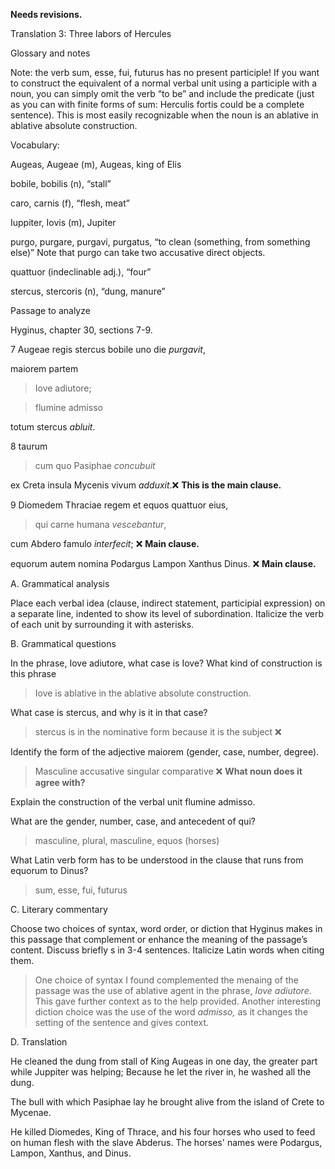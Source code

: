 **Needs revisions.**

Translation 3: Three labors of Hercules


Glossary and notes

Note: the verb sum, esse, fui, futurus has no present participle! If you want to construct the equivalent of a normal verbal unit using a participle with a noun, you can simply omit the verb “to be” and include the predicate (just as you can with finite forms of sum: Herculis fortis could be a complete sentence). This is most easily recognizable when the noun is an ablative in ablative absolute construction.


Vocabulary:

Augeas, Augeae (m), Augeas, king of Elis


bobile, bobilis (n), “stall”

caro, carnis (f), “flesh, meat”

Iuppiter, Iovis (m), Jupiter

purgo, purgare, purgavi, purgatus, “to clean (something, from something else)” Note that purgo can take two accusative direct objects.

quattuor (indeclinable adj.), “four”

stercus, stercoris (n), “dung, manure”


Passage to analyze

Hyginus, chapter 30, sections 7-9.



7 Augeae regis stercus bobile uno die *purgavit*, 

maiorem partem 

>Iove adiutore; 

>flumine admisso 

totum stercus *abluit*.

8 taurum 

>cum quo Pasiphae *concubuit* 

ex Creta insula Mycenis vivum *adduxit*.❌ **This is the main clause.**


9 Diomedem Thraciae regem et equos quattuor eius,


> qui carne humana *vescebantur*, 

 cum Abdero famulo *interfecit*;  ❌ **Main clause.**
 

 equorum autem nomina Podargus Lampon Xanthus Dinus. ❌ **Main clause.**


A. Grammatical analysis

Place each verbal idea (clause, indirect statement, participial expression) on a separate line, indented to show its level of subordination. Italicize the verb of each unit by surrounding it with asterisks.


B. Grammatical questions

In the phrase, Iove adiutore, what case is Iove? What kind of construction is this phrase
 > Iove is ablative in the ablative absolute construction.

What case is stercus, and why is it in that case?
> stercus is in the nominative form because it is the subject ❌

Identify the form of the adjective maiorem (gender, case, number, degree).
> Masculine accusative singular comparative ❌ **What noun does it agree with?**

Explain the construction of the verbal unit flumine admisso.

What are the gender, number, case, and antecedent of qui?

> masculine, plural, masculine, equos (horses)

What Latin verb form has to be understood in the clause that runs from equorum to Dinus?
> sum, esse, fui, futurus

C. Literary commentary

Choose two choices of syntax, word order, or diction that Hyginus makes in this passage that complement or enhance the meaning of the passage’s content. Discuss briefly s in 3-4 sentences. Italicize Latin words when citing them.
> One choice of syntax I found complemented the menaing of the passage was the use of ablative agent in the phrase, *Iove adiutore*. This gave further context as to the help provided. Another interesting diction choice was the use of the word *admisso,* as it changes the setting of the sentence and gives context.

D. Translation


He cleaned the dung from stall of King Augeas in one day, the greater part while Juppiter was helping; Because he let the river in, he washed all the dung.

The bull with which Pasiphae lay he brought alive from the island of Crete to Mycenae.

He killed Diomedes, King of Thrace, and his four horses who used to feed on human flesh with the slave Abderus. The horses' names were Podargus, Lampon, Xanthus, and Dinus. 
